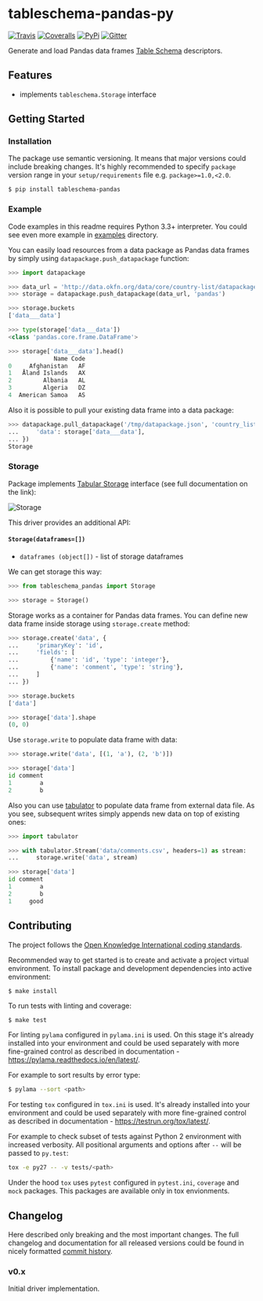 # tableschema-pandas-py

[![Travis](https://img.shields.io/travis/frictionlessdata/tableschema-pandas-py/master.svg)](https://travis-ci.org/frictionlessdata/tableschema-pandas-py)
[![Coveralls](http://img.shields.io/coveralls/frictionlessdata/tableschema-pandas-py.svg?branch=master)](https://coveralls.io/r/frictionlessdata/tableschema-pandas-py?branch=master)
[![PyPi](https://img.shields.io/pypi/v/tableschema-pandas.svg)](https://pypi.python.org/pypi/tableschema-pandas)
[![Gitter](https://img.shields.io/gitter/room/frictionlessdata/chat.svg)](https://gitter.im/frictionlessdata/chat)

Generate and load Pandas data frames [Table Schema](http://specs.frictionlessdata.io/table-schema/) descriptors.

## Features

- implements `tableschema.Storage` interface

## Getting Started

### Installation

The package use semantic versioning. It means that major versions  could include breaking changes. It's highly recommended to specify `package` version range in your `setup/requirements` file e.g. `package>=1.0,<2.0`.

```
$ pip install tableschema-pandas
```

### Example

Code examples in this readme requires Python 3.3+ interpreter. You could see even more example in [examples](https://github.com/frictionlessdata/tableschema-pandas-py/tree/master/examples) directory.

You can easily load resources from a data package as Pandas data frames by simply using `datapackage.push_datapackage` function:

```python
>>> import datapackage

>>> data_url = 'http://data.okfn.org/data/core/country-list/datapackage.json'
>>> storage = datapackage.push_datapackage(data_url, 'pandas')

>>> storage.buckets
['data___data']

>>> type(storage['data___data'])
<class 'pandas.core.frame.DataFrame'>

>>> storage['data___data'].head()
             Name Code
0     Afghanistan   AF
1   Åland Islands   AX
2         Albania   AL
3         Algeria   DZ
4  American Samoa   AS
```

Also it is possible to pull your existing data frame into a data package:

```python
>>> datapackage.pull_datapackage('/tmp/datapackage.json', 'country_list', 'pandas', tables={
...     'data': storage['data___data'],
... })
Storage
```

### Storage

Package implements [Tabular Storage](https://github.com/frictionlessdata/tableschema-py#storage) interface (see full documentation on the link):

![Storage](https://i.imgur.com/RQgrxqp.png)

This driver provides an additional API:

#### `Storage(dataframes=[])`

- `dataframes (object[])` - list of storage dataframes

We can get storage this way:

```python
>>> from tableschema_pandas import Storage

>>> storage = Storage()
```

Storage works as a container for Pandas data frames. You can define new data frame inside storage using `storage.create` method:

```python
>>> storage.create('data', {
...     'primaryKey': 'id',
...     'fields': [
...         {'name': 'id', 'type': 'integer'},
...         {'name': 'comment', 'type': 'string'},
...     ]
... })

>>> storage.buckets
['data']

>>> storage['data'].shape
(0, 0)
```

Use `storage.write` to populate data frame with data:

```python
>>> storage.write('data', [(1, 'a'), (2, 'b')])

>>> storage['data']
id comment
1        a
2        b
```

Also you can use [tabulator](https://github.com/frictionlessdata/tabulator-py) to populate data frame from external data file. As you see, subsequent writes simply appends new data on top of existing ones:

```python
>>> import tabulator

>>> with tabulator.Stream('data/comments.csv', headers=1) as stream:
...     storage.write('data', stream)

>>> storage['data']
id comment
1        a
2        b
1     good
```

## Contributing

The project follows the [Open Knowledge International coding standards](https://github.com/okfn/coding-standards).

Recommended way to get started is to create and activate a project virtual environment.
To install package and development dependencies into active environment:

```
$ make install
```

To run tests with linting and coverage:

```bash
$ make test
```

For linting `pylama` configured in `pylama.ini` is used. On this stage it's already
installed into your environment and could be used separately with more fine-grained control
as described in documentation - https://pylama.readthedocs.io/en/latest/.

For example to sort results by error type:

```bash
$ pylama --sort <path>
```

For testing `tox` configured in `tox.ini` is used.
It's already installed into your environment and could be used separately with more fine-grained control as described in documentation - https://testrun.org/tox/latest/.

For example to check subset of tests against Python 2 environment with increased verbosity.
All positional arguments and options after `--` will be passed to `py.test`:

```bash
tox -e py27 -- -v tests/<path>
```

Under the hood `tox` uses `pytest` configured in `pytest.ini`, `coverage`
and `mock` packages. This packages are available only in tox envionments.

## Changelog

Here described only breaking and the most important changes. The full changelog and documentation for all released versions could be found in nicely formatted [commit history](https://github.com/frictionlessdata/tableschema-pandas-py/commits/master).

### v0.x

Initial driver implementation.
